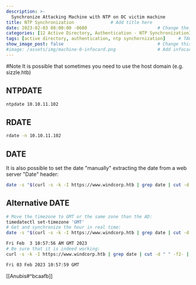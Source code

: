 ```yaml
---
description: >-
  Synchronize Attacking Machine with NTP on DC victim machine
title: NTP Synchronization              # Add title here
date: 2023-02-03 08:00:00 -0600                           # Change the date to match completion date
categories: [12 Active Directory, Authentication - NTP Synchronization]                     # Change Templates to Writeup
tags: [active directory, authentication, ntp synchornization]     # TAG names should always be lowercase; replace template with writeup, and add relevant tags
show_image_post: false                                    # Change this to true
#image: /assets/img/machine-0-infocard.png                # Add infocard image here for post preview image
---
```


#Note It is possible that sometimes you need to use the host domain (e.g. sizzle.htb)
## NTPDATE
```bash
ntpdate 10.10.11.102
```
## RDATE
```bash
rdate -n 10.10.11.102
```
## DATE
It is also possible to set the date "manually" extracting the date from a web server "Date" header:
```bash
date -s "$(curl -s -k -I https://www.windcorp.htb | grep date | cut -d " " -f2- | tr -d ',')"
```
## Alternative DATE
```bash
# Move the timezone to GMT or the same zone than the AD:
timedatectl set-timezone 'GMT'
# Get and synchronize the hour in real time:
date -s "$(curl -s -k -I https://www.windcorp.htb | grep date | cut -d " " -f2- | tr -d ',')"

Fri Feb  3 10:57:56 AM GMT 2023
# Be sure that it is indeed working:
curl -s -k -I https://www.windcorp.htb | grep date | cut -d " " -f2- | tr -d ','            

Fri 03 Feb 2023 10:57:59 GMT
```
[[Anubis#^bcaafb]]